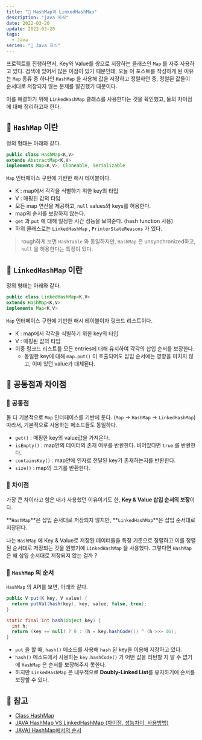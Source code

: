 ```yaml
---
title: "📃 HashMap과 LinkedHashMap"
description: "java 지식"
date: 2022-03-20
update: 2022-03-20
tags:
  - Java
series: "📃 Java 지식"
---
```


프로젝트를 진행하면서, Key와 Value를 쌍으로 저장하는 클래스인 `Map` 를 자주 사용하고 있다. 검색에 있어서 많은 이점이 있기 때문인데, 오늘 이 포스트를 작성하게 된 이유는 `Map` 종류 중 하나인 `HashMap` 을 사용해 값을 저장하고 정렬하던 중, 정렬된 값들이 순서대로 저장되지 않는 문제를 발견했기 때문이다. 

이를 해결하기 위해 `LinkedHashMap` 클래스를 사용한다는 것을 확인했고, 둘의 차이점에 대해 정리하고자 한다.

## 📍 `HashMap` 이란
정의 형태는 아래와 같다.

```java
public class HashMap<K,V>
extends AbstractMap<K,V>
implements Map<K,V>, Cloneable, Serializable
```

`Map` 인터페이스 구현에 기반한 해시 테이블이다.
- K : map에서 각각을 식별하기 위한 key의 타입
- V : 매핑된 값의 타입
- 모든 map 연산을 제공하고, `null` values와 keys를 허용한다. 
- map의 순서를 보장하지 않는다. 
- `get` 과 `put` 에 대해 일정한 시간 성능을 보여준다. (hash function 사용)
- 하위 클래스로는 `LinkedHashMap` , `PrinterStateReasons` 가 있다.

> rough하게 보면 `HashTable` 와 동일하지만, `HashMap` 은 unsynchronized하고, `null` 을 허용한다는 특징이 있다.

## 📍 `LinkedHashMap` 이란
정의 형태는 아래와 같다.
```java
public class LinkedHashMap<K,V>
extends HashMap<K,V>
implements Map<K,V>
```

`Map` 인터페이스 구현에 기반한 해시 테이블이자 링크드 리스트이다.
- K : map에서 각각을 식별하기 위한 key의 타입
- V : 매핑된 값의 타입
- 이중 링크드 리스트를 모든 entries에 대해 유지하여 각각의 삽입 순서를 보장한다.
  - 동일한 key에 대해 `map.put()` 이 호출되어도 삽입 순서에는 영향을 미치지 않고, 이미 있던 value가 대체된다.

## 📍 공통점과 차이점
### 📝 공통점
둘 다 기본적으로 `Map` 인터페이스를 기반에 둔다. (`Map` -> `HashMap` -> `LinkedHashMap`) 따라서, 기본적으로 사용하는 메소드들도 동일하다.
- `get()` : 매핑한 key의 value값을 가져온다.
- `isEmpty()` : map안의 데이터의 존재 여부를 반환한다. 비어있다면 `true` 를 반환한다.
- `containsKey()` : map안에 인자로 전달된 key가 존재하는지를 반환한다.
- `size()` : map의 크기를 반환한다.

### 📝 차이점
가장 큰 차이라고 함은 내가 사용했던 이유이기도 한, **Key & Value 삽입 순서의 보장**이다.

**`HashMap`**은 삽입 순서대로 저장되지 않지만, **`LinkedHashMap`**은 삽입 순서대로 저장된다.

나는 `HashMap` 에 Key & Value로 저장된 데이터들을 특정 기준으로 정렬하고 이를 정렬된 순서대로 저장되는 것을 원했기에 `LinkedHashMap` 을 사용했다. 그렇다면 `HashMap` 은 왜 삽입 순서대로 저장되지 않는 걸까 ?

### 📝 `HashMap` 의 순서
`HashMap` 의 API를 보면, 아래와 같다.

```java
public V put(K key, V value) {
  return putVal(hash(key), key, value, false, true);
}

static final int hash(Object key) {
  int h;
  return (key == null) ? 0 : (h = key.hashCode()) ^ (h >>> 16);
}
```
- `put` 을 할 때, `hash()` 메소드를 사용해 `hash` 된 key을 이용해 저장하고 있다.
- `hash()` 메소드에서 사용하는 `key.hashCode()` 가 어떤 값을 리턴할 지 알 수 없기에 `HashMap` 은 순서를 보장해주지 못한다.
- 하지만 `LinkedHashMap` 은 내부적으로 **Doubly-Linked List**를 유지하기에 순서를 보장할 수 있다.

## 📕 참고
- [Class HashMap](https://docs.oracle.com/javase/8/docs/api/java/util/HashMap.html)
- [JAVA HashMap VS LinkedHashMap (차이점, 성능차이, 사용방법)](https://web-inf.tistory.com/44)
- [JAVA) HashMap에서의 순서](https://surhommejk.tistory.com/223)